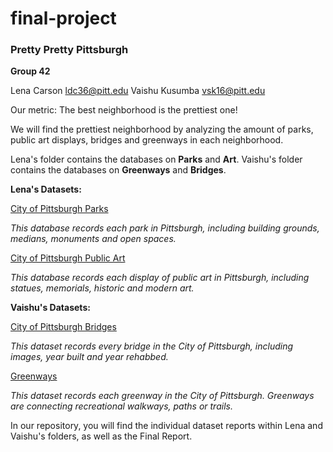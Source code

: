 # final-project
### Pretty Pretty Pittsburgh

**Group 42**

Lena Carson ldc36@pitt.edu
Vaishu Kusumba vsk16@pitt.edu

Our metric: The best neighborhood is the prettiest one!

We will find the prettiest neighborhood by analyzing the amount of parks, public art displays, bridges and greenways in each neighborhood.

Lena's folder contains the databases on **Parks** and **Art**. Vaishu's folder contains the databases on **Greenways** and **Bridges**.

**Lena's Datasets:**

[City of Pittsburgh Parks](https://data.wprdc.org/dataset/parks)

*This database records each park in Pittsburgh, including building grounds, medians, monuments and open spaces.*

[City of Pittsburgh Public Art](https://data.wprdc.org/dataset/city-of-pittsburgh-public-art)

*This database records each display of public art in Pittsburgh, including statues, memorials, historic and modern art.*

**Vaishu's Datasets:**

[City of Pittsburgh Bridges](https://data.wprdc.org/dataset/city-of-pittsburgh-bridges)

*This dataset records every bridge in the City of Pittsburgh, including images, year built and year rehabbed.*

[Greenways](https://data.wprdc.org/dataset/greenways)

*This dataset records each greenway in the City of Pittsburgh. Greenways are connecting recreational walkways, paths or trails.*

In our repository, you will find the individual dataset reports within Lena and Vaishu's folders, as well as the Final Report.

